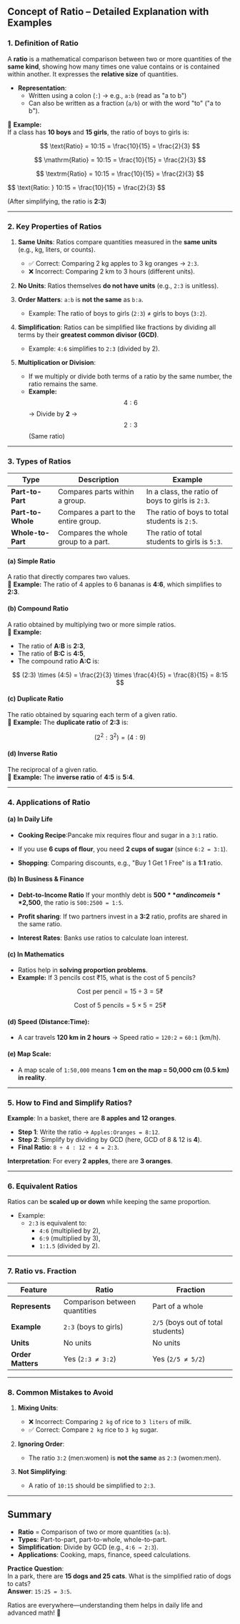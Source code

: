 ## **Concept of Ratio – Detailed Explanation with Examples**

### **1. Definition of Ratio**

A **ratio** is a mathematical comparison between two or more quantities of the **same kind**, showing how many times one value contains or is contained within another. It expresses the **relative size** of quantities.

- **Representation**:
  - Written using a colon (`:`) → e.g., `a:b` (read as "a to b")
  - Can also be written as a fraction (`a/b`) or with the word "to" ("a to b").

📌 **Example:**  
If a class has **10 boys** and **15 girls**, the ratio of boys to girls is:

$$
\text{Ratio} = 10:15 = \frac{10}{15} = \frac{2}{3}
$$

$$
\mathrm{Ratio} = 10:15 = \frac{10}{15} = \frac{2}{3}
$$

$$
\textrm{Ratio} = 10:15 = \frac{10}{15} = \frac{2}{3}
$$

&#36;&#36;
\text{Ratio: } 10:15 = \frac{10}{15} = \frac{2}{3}
&#36;&#36;

(After simplifying, the ratio is **2:3**)

---

### **2. Key Properties of Ratios**

1. **Same Units**: Ratios compare quantities measured in the **same units** (e.g., kg, liters, or counts).

   - ✅ Correct: Comparing 2 kg apples to 3 kg oranges → `2:3`.
   - ❌ Incorrect: Comparing 2 km to 3 hours (different units).

2. **No Units**: Ratios themselves **do not have units** (e.g., `2:3` is unitless).

3. **Order Matters**: `a:b` is **not the same** as `b:a`.

   - Example: The ratio of boys to girls (`2:3`) ≠ girls to boys (`3:2`).

4. **Simplification**: Ratios can be simplified like fractions by dividing all terms by their **greatest common divisor (GCD)**.

   - Example: `4:6` simplifies to `2:3` (divided by 2).

5. **Multiplication or Division**:
   - If we multiply or divide both terms of a ratio by the same number, the ratio remains the same.
   - **Example:** $$4:6$$ → Divide by **2** → $$2:3$$ (Same ratio)

---

### **3. Types of Ratios**

| Type              | Description                          | Example                                          |
| ----------------- | ------------------------------------ | ------------------------------------------------ |
| **Part-to-Part**  | Compares parts within a group.       | In a class, the ratio of boys to girls is `2:3`. |
| **Part-to-Whole** | Compares a part to the entire group. | The ratio of boys to total students is `2:5`.    |
| **Whole-to-Part** | Compares the whole group to a part.  | The ratio of total students to girls is `5:3`.   |

#### **(a) Simple Ratio**

A ratio that directly compares two values.  
🔹 **Example:** The ratio of 4 apples to 6 bananas is **4:6**, which simplifies to **2:3**.

#### **(b) Compound Ratio**

A ratio obtained by multiplying two or more simple ratios.  
🔹 **Example:**

- The ratio of **A:B** is **2:3**,
- The ratio of **B:C** is **4:5**,
- The compound ratio **A:C** is:

$$
(2:3) \times (4:5) = \frac{2}{3} \times \frac{4}{5} = \frac{8}{15} = 8:15
$$

#### **(c) Duplicate Ratio**

The ratio obtained by squaring each term of a given ratio.  
🔹 **Example:** The **duplicate ratio** of **2:3** is:

$$
(2^2 : 3^2) = (4:9)
$$

#### **(d) Inverse Ratio**

The reciprocal of a given ratio.  
🔹 **Example:** The **inverse ratio** of **4:5** is **5:4**.

---

### **4. Applications of Ratio**

#### **(a) In Daily Life**

- **Cooking Recipe**:Pancake mix requires flour and sugar in a `3:1` ratio.
- If you use **6 cups of flour**, you need **2 cups of sugar** (since `6:2 = 3:1`).

- **Shopping**: Comparing discounts, e.g., "Buy 1 Get 1 Free" is a **1:1** ratio.

#### **(b) In Business & Finance**

- **Debt-to-Income Ratio** If your monthly debt is **$500** and income is **$2,500**, the ratio is `500:2500 = 1:5`.

- **Profit sharing**: If two partners invest in a **3:2** ratio, profits are shared in the same ratio.

- **Interest Rates**: Banks use ratios to calculate loan interest.

#### **(c) In Mathematics**

- Ratios help in **solving proportion problems**.
- **Example:** If 3 pencils cost ₹15, what is the cost of 5 pencils?

$$
\text{Cost per pencil} = 15 \div 3 = 5 \text{₹}
$$

$$
\text{Cost of 5 pencils} = 5 \times 5 = 25 \text{₹}
$$

#### **(d) Speed (Distance:Time)**:

- A car travels **120 km in 2 hours** → Speed ratio = `120:2` = `60:1` (km/h).

#### **(e) Map Scale**:

- A map scale of `1:50,000` means **1 cm on the map = 50,000 cm (0.5 km) in reality**.

---

### **5. How to Find and Simplify Ratios?**

**Example**: In a basket, there are **8 apples and 12 oranges**.

- **Step 1**: Write the ratio → `Apples:Oranges = 8:12`.
- **Step 2**: Simplify by dividing by GCD (here, GCD of 8 & 12 is **4**).
- **Final Ratio**: `8 ÷ 4 : 12 ÷ 4 = 2:3`.

**Interpretation**: For every **2 apples**, there are **3 oranges**.

---

### **6. Equivalent Ratios**

Ratios can be **scaled up or down** while keeping the same proportion.

- Example:
  - `2:3` is equivalent to:
    - `4:6` (multiplied by 2),
    - `6:9` (multiplied by 3),
    - `1:1.5` (divided by 2).

---

### **7. Ratio vs. Fraction**

| Feature           | Ratio                         | Fraction                           |
| ----------------- | ----------------------------- | ---------------------------------- |
| **Represents**    | Comparison between quantities | Part of a whole                    |
| **Example**       | `2:3` (boys to girls)         | `2/5` (boys out of total students) |
| **Units**         | No units                      | No units                           |
| **Order Matters** | Yes (`2:3 ≠ 3:2`)             | Yes (`2/5 ≠ 5/2`)                  |

---

### **8. Common Mistakes to Avoid**

1. **Mixing Units**:

   - ❌ Incorrect: Comparing `2 kg` of rice to `3 liters` of milk.
   - ✅ Correct: Compare `2 kg` rice to `3 kg` sugar.

2. **Ignoring Order**:

   - The ratio `3:2` (men:women) is **not the same** as `2:3` (women:men).

3. **Not Simplifying**:
   - A ratio of `10:15` should be simplified to `2:3`.

---

## **Summary**

- **Ratio** = Comparison of two or more quantities (`a:b`).
- **Types**: Part-to-part, part-to-whole, whole-to-part.
- **Simplification**: Divide by GCD (e.g., `4:6 → 2:3`).
- **Applications**: Cooking, maps, finance, speed calculations.

**Practice Question**:  
In a park, there are **15 dogs and 25 cats**. What is the simplified ratio of dogs to cats?  
**Answer**: `15:25 = 3:5`.

Ratios are everywhere—understanding them helps in daily life and advanced math! 🚀
